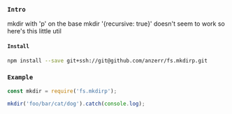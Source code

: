 
### `Intro`
mkdir with 'p' on the base mkdir '{recursive: true}' doesn't seem to work so here's this little util

#### `Install`
``` bash
npm install --save git+ssh://git@github.com/anzerr/fs.mkdirp.git
```

### `Example`
``` javascript
const mkdir = require('fs.mkdirp');

mkdir('foo/bar/cat/dog').catch(console.log);

```
